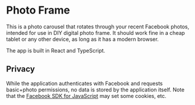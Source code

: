 # Photo Frame

This is a photo carousel that rotates through your recent Facebook photos, intended for use in DIY digital photo frame. It should work fine in a cheap tablet or any other device, as long as it has a modern browser.

The app is built in React and TypeScript.

## Privacy

While the application authenticates with Facebook and requests basic+photo permissions, no data is stored by the application itself. Note that the [Facebook SDK for JavaScript](https://developers.facebook.com/docs/javascript/) may set some cookies, etc.
